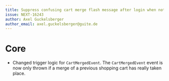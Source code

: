 ```yaml
---
title: Suppress confusing cart merge flash message after login when not appropriate
issue: NEXT-16243
author: Axel Guckelsberger
author_email: axel.guckelsberger@guite.de
---
```

# Core
* Changed trigger logic for `CartMergedEvent`. The `CartMergedEvent` event is now only thrown if a merge of a previous shopping cart has really taken place.
